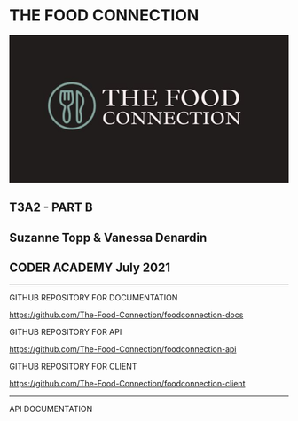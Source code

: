 # THE FOOD CONNECTION <!-- omit in toc --> 

<img src="docs/FC Logo.JPG" alt="food connection logo" width="600"><br>

## T3A2 - PART B <!-- omit in toc --> 

## Suzanne Topp & Vanessa Denardin <!-- omit in toc --> 

## CODER ACADEMY July 2021 <!-- omit in toc --> 

---

GITHUB REPOSITORY FOR DOCUMENTATION

https://github.com/The-Food-Connection/foodconnection-docs

GITHUB REPOSITORY FOR API

https://github.com/The-Food-Connection/foodconnection-api

GITHUB REPOSITORY FOR CLIENT

https://github.com/The-Food-Connection/foodconnection-client

---

API DOCUMENTATION